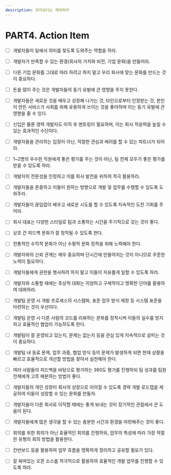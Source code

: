 ```yaml
---
description: 관리보다는 케어하라
---
```


# PART4. Action Item

* [ ] 개발자들이 일에서 의미를 찾도록 도와주는 역할을 하라. 
* [ ] 개발자가 만족할 수 있는 환경\(회사의 가치와 비전, 기업 문화\)을 만들어라. 
* [ ] 다른 기업 문화를 그대로 따라 하려고 하지 말고 우리 회사에 맞는 문화를 만드는 것이 중요하다. 
* [ ] 돈을 많이 주는 것은 개발자들의 동기 유발에 큰 영향을 주지 못한다. 
* [ ] 개발자들은 새로운 것을 배우고 성장해 나가는 것, 타인으로부터 인정받는 것, 본인이 만든 서비스가 사회를 위해 유용하게 쓰이는 것을 좋아하며 이는 동기 유발에 큰 영향을 줄 수 있다. 
* [ ] 신입은 물론 경력 개발자도 이직 후 멘토링이 필요하며, 이는 회사 적응력을 높일 수 있는 효과적인 수단이다. 
* [ ] 개발자들을 관리하는 입장이 아닌, 적절한 관심과 배려를 할 수 있는 파트너가 되어라. 
* [ ] 1~2명의 우수한 직원에게 좋은 평가를 주는 것이 아닌, 팀 전체 모두가 좋은 평가를 받을 수 있도록 하라. 
* [ ] 개발자의 전문성을 인정하고 이를 회사 발전을 위하여 적극 활용하라. 
* [ ] 개발자들을 존중하고 이들이 원하는 방향으로 개발 및 업무를 수행할 수 있도록 도와주라. 
* [ ] 개발자들이 끊임없이 배우고 새로운 시도를 할 수 있도록 지속적인 도전 기회를 주어라. 
* [ ] 회사 대표는 다양한 스타일로 팀과 소통하는 시간을 주기적으로 갖는 것이 좋다. 
* [ ] 상호 간 피드백 문화가 잘 정착될 수 있도록 한다. 
* [ ] 전통적인 수직적 문화가 아닌 수평적 문화 정착을 위해 노력해야 한다. 
* [ ] 개발자와의 신뢰 관계는 매우 중요하며 단시간에 만들어지는 것이 아니므로 꾸준한 노력이 필요하다. 
* [ ] 개발자들에게 권한을 행사하려 하지 말고 이들이 자유롭게 일할 수 있도록 하라. 
* [ ] 개발자와 소통할 때에는 추상적 대화는 지양하고 구체적이고 명확한 단어를 활용하여 대화하라. 
* [ ] 개발팀 운영 시 개발 프로세스의 시스템화, 표준 업무 방식 제정 등 시스템 표준을 마련하는 것이 우선이다. 
* [ ] 개발팀 운영 시 다른 사람의 코드를 리뷰하는 문화를 정착시켜 이들의 실수를 방지하고 효율적인 협업이 가능하도록 한다. 
* [ ] 개발팀이 잘 운영되고 있는지, 문제는 없는지 등을 관심 있게 지속적으로 살피는 것이 중요하다. 
* [ ] 개발팀 내 동료 문제, 업무 과중, 협업 방식 등의 문제가 발생하게 되면 현재 상황을 빠르고 효율적으로 개선할 방법을 찾아서 실천해야 한다. 
* [ ] 여러 사람들의 피드백을 바탕으로 평가하는 360도 평가를 진행하되 팀 성과를 팀원 전체에게 고루 배분하는 방법이 좋다. 
* [ ] 개발자들의 개인 성장이 회사의 성장으로 이어질 수 있도록 경력 개발 로드맵을 제공하여 이들이 성장할 수 있는 문화를 만들자. 
* [ ] 개발자들이 다른 회사로 이직할 때에는 좋게 보내는 것이 장기적인 관점에서 큰 도움이 된다. 
* [ ] 개발자들에게 많은 생각을 할 수 있는 충분한 시간과 환경을 마련해주는 것이 좋다. 
* [ ] 회의를 위한 회의가 아닌 효율적인 회의를 진행하되, 업무의 특성에 따라 가장 적절한 유형의 회의 방법을 활용한다. 
* [ ] 칸반보드 등을 활용하여 업무 흐름을 명확하게 정리하고 공유할 필요가 있다. 
* [ ] 잘 짜여있는 오픈 소스를 적극적으로 활용하여 효율적인 개발 업무를 진행할 수 있도록 하라.


